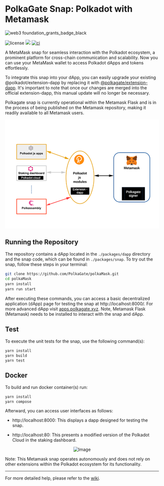 # PolkaGate Snap: Polkadot with Metamask
![web3 foundation_grants_badge_black](https://github.com/PolkaGate/polkaMask/assets/46442452/f877af2d-7fef-41ce-9ba2-bf59726d3064)

![license](https://img.shields.io/badge/License-Apache%202.0-blue?logo=apache&style=flat-square)
![](https://img.shields.io/github/issues-raw/PolkaGate/polkaMask)
[![ci](https://github.com/PolkaGate/polkaMask/actions/workflows/ci-workflow.yml/badge.svg)](https://github.com/PolkaGate/polkaMask/actions/workflows/ci-workflow.yml)


 A MetaMask snap for seamless interaction with the Polkadot ecosystem, a prominent platform for cross-chain communication and scalability. Now you can use your MetaMask wallet to access Polkadot dApps and tokens effortlessly.

To integrate this snap into your dApp, you can easily upgrade your existing @polkadot/extension-dapp by replacing it with [@polkagate/extension-dapp](https://www.npmjs.com/package/@polkagate/extension-dapp). It's important to note that once our changes are merged into the official extension-dapp, this manual update will no longer be necessary.

Polkagate snap is currently operational within the Metamask Flask and is in the process of being published on the Metamask repository, making it readily available to all Metamask users.

<p align="center">
  <img src="https://raw.githubusercontent.com/Nick-1979/PolkadotJsPlusPictures/main/polkagate/polkamask%20small.bmp" alt="Image" width="600" />
</p>

## Running the Repository

The repository contains a  dApp located in the `./packages/dapp` directory and the snap code, which can be found in `./packages/snap`. To try out the snap, follow these steps in your terminal:

```bash
git clone https://github.com/PolkaGate/polkaMask.git
cd polkaMask
yarn install
yarn run start
```

After executing these commands, you can access a basic decentralized application (dApp) page for testing the snap at http://localhost:8000/. For more advanced dApp visit [apps.polkagate.xyz](apps.polkagate.xyz). Note, Metamask Flask (Metamask) needs to be installed to interact with the snap and dApp.

## Test
To execute the unit tests for the snap, use the following command(s):

```
yarn install
yarn build
yarn test
```

## Docker

To build and run docker container(s) run:

```
yarn install
yarn compose
```
Afterward, you can access user interfaces as follows:

- http://localhost:8000: This displays a dapp designed for testing the snap.

- http://localhost:80: This presents a modified version of the Polkadot Cloud in the staking dashboard.



<p align="center">
  <img src="https://raw.githubusercontent.com/PolkaGate/polkaMask/main/docs/images/simpleTransfer.png" alt="Image" width="1000" />
</p>

Note: This Metamask snap operates autonomously and does not rely on other extensions within the Polkadot ecosystem for its functionality.

---

For more detailed help, please refer to the [wiki](https://github.com/PolkaGate/polkaMask/wiki).

